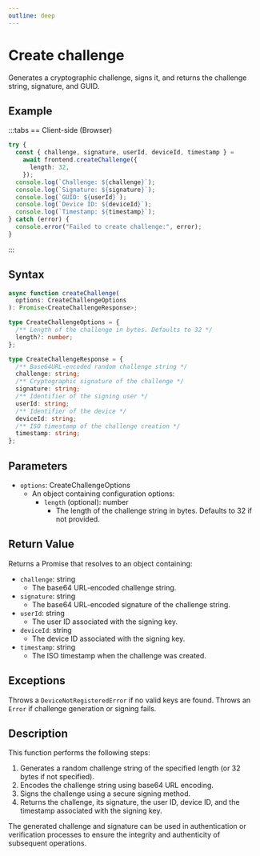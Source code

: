 ```yaml
---
outline: deep
---
```


# Create challenge

Generates a cryptographic challenge, signs it, and returns the challenge string, signature, and GUID.

## Example

:::tabs
== Client-side (Browser)

```typescript
try {
  const { challenge, signature, userId, deviceId, timestamp } =
    await frontend.createChallenge({
      length: 32,
    });
  console.log(`Challenge: ${challenge}`);
  console.log(`Signature: ${signature}`);
  console.log(`GUID: ${userId}`);
  console.log(`Device ID: ${deviceId}`);
  console.log(`Timestamp: ${timestamp}`);
} catch (error) {
  console.error("Failed to create challenge:", error);
}
```

:::

## Syntax

```typescript
async function createChallenge(
  options: CreateChallengeOptions
): Promise<CreateChallengeResponse>;

type CreateChallengeOptions = {
  /** Length of the challenge in bytes. Defaults to 32 */
  length?: number;
};

type CreateChallengeResponse = {
  /** Base64URL-encoded random challenge string */
  challenge: string;
  /** Cryptographic signature of the challenge */
  signature: string;
  /** Identifier of the signing user */
  userId: string;
  /** Identifier of the device */
  deviceId: string;
  /** ISO timestamp of the challenge creation */
  timestamp: string;
};
```

## Parameters

- `options`: CreateChallengeOptions
  - An object containing configuration options:
    - `length` (optional): number
      - The length of the challenge string in bytes. Defaults to 32 if not provided.

## Return Value

Returns a Promise that resolves to an object containing:

- `challenge`: string
  - The base64 URL-encoded challenge string.
- `signature`: string
  - The base64 URL-encoded signature of the challenge string.
- `userId`: string
  - The user ID associated with the signing key.
- `deviceId`: string
  - The device ID associated with the signing key.
- `timestamp`: string
  - The ISO timestamp when the challenge was created.

## Exceptions

Throws a `DeviceNotRegisteredError` if no valid keys are found.
Throws an `Error` if challenge generation or signing fails.

## Description

This function performs the following steps:

1. Generates a random challenge string of the specified length (or 32 bytes if not specified).
2. Encodes the challenge string using base64 URL encoding.
3. Signs the challenge using a secure signing method.
4. Returns the challenge, its signature, the user ID, device ID, and the timestamp associated with the signing key.

The generated challenge and signature can be used in authentication or verification processes to ensure the integrity and authenticity of subsequent operations.
